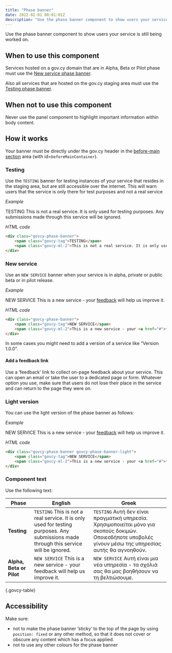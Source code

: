 ```yaml
---
title: "Phase banner"
date: 2022-02-01 00:01:01Z
description: "Use the phase banner component to show users your service is still being worked on."
---
```

Use the phase banner component to show users your service is still being worked on.

## When to use this component
Services hosted on a gov.cy domain that are in Alpha, Beta or Pilot phase must use the [New service phase banner](#new-service).  

Also all services that are hosted on the gov.cy staging area must use the [Testing phase banner](#testing).

## When not to use this component
Never use the panel component to highlight important information within body content.

## How it works
Your banner must be directly under the gov.cy header in the [before-main section](../../getting-started/page-template/#sections) area (with id=`beforeMainContainer`).

### Testing
Use the `TESTING` banner for testing instances of your service that resides in the staging area, but are still accessible over the internet. This will warn users that the service is only there for test purposes and not a real service

*Example*
<div class="govcy-container govcy-p-4 govcy-br-1 govcy-br-standard govcy-mb-4">
<div class="govcy-phase-banner">
    <span class="govcy-tag">TESTING</span>
    <span class="govcy-ml-2">This is not a real service. It is only used for testing purposes. Any submissions made through this service will be ignored.</span>
</div>
</div>

*HTML code*
```html
<div class="govcy-phase-banner">
    <span class="govcy-tag">TESTING</span>
    <span class="govcy-ml-2">This is not a real service. It is only used for testing purposes. Any submissions made through this service will be ignored.</span>
</div>
```
### New service
Use an `NEW SERVICE` banner when your service is in alpha, private or public beta or in pilot release.

*Example*
<div class="govcy-container govcy-p-4 govcy-br-1 govcy-br-standard govcy-mb-4">
<div class="govcy-phase-banner">
    <span class="govcy-tag">NEW SERVICE</span>
    <span class="govcy-ml-2">This is a new service - your <a href="#">feedback</a> will help us improve it.</span>
</div>
</div>

*HTML code*
```html
<div class="govcy-phase-banner">
    <span class="govcy-tag">NEW SERVICE</span>
    <span class="govcy-ml-2">This is a new service - your <a href="#">feedback</a> will help us improve it.</span>
</div>
```

In some cases you might need to add a version of a service like “Version 1.0.0”.

#### Add a feedback link
Use a ‘feedback’ link to collect on-page feedback about your service. This can open an email or take the user to a dedicated page or form. Whatever option you use, make sure that users do not lose their place in the service and can return to the page they were on.

### Light version
You can use the light version of the phase banner as follows:

*Example*
<div class="govcy-container govcy-p-4 govcy-br-1 govcy-br-standard govcy-mb-4">
<div class="govcy-phase-banner govcy-phase-banner-light">
    <span class="govcy-tag">NEW SERVICE</span>
    <span class="govcy-ml-2">This is a new service - your <a href="#">feedback</a> will help us improve it.</span>
</div>
</div>

*HTML code*
```html
<div class="govcy-phase-banner govcy-phase-banner-light">
    <span class="govcy-tag">NEW SERVICE</span>
    <span class="govcy-ml-2">This is a new service - your <a href="#">feedback</a> will help us improve it.</span>
</div>
```
### Component text
Use the following text:
	
| Phase | English | Greek |
| ---- | ---- | ---- |
| **Testing** | `TESTING` This is not a real service. It is only used for testing purposes. Any submissions made through this service will be ignored. | `TESTING` Αυτή δεν είναι πραγματική υπηρεσία. Χρησιμοποιείται μόνο για σκοπούς δοκιμών. Οποιεσδήποτε υποβολές γίνουν μέσω της υπηρεσίας αυτής θα αγνοηθούν. |
| **Alpha, Beta or Pilot** | `NEW SERVICE` This is a new service - your feedback will help us improve it. | `NEW SERVICE` Αυτή είναι μια νέα υπηρεσία - τα σχόλιά σας θα μας βοηθήσουν να τη βελτιώσουμε. |

{.govcy-table}

## Accessibility
Make sure:
- not to make the phase banner ‘sticky’ to the top of the page by using `position: fixed` or any other method, so that it does not cover or obscure any content which has a focus applied.
- not to use any other colours for the phase banner